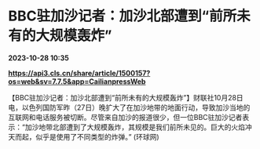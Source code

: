 # BBC驻加沙记者：加沙北部遭到“前所未有的大规模轰炸”

**2023-10-28 10:35**

**https://api3.cls.cn/share/article/1500157?os=web&sv=7.7.5&app=CailianpressWeb**

【BBC驻加沙记者：加沙北部遭到“前所未有的大规模轰炸”】财联社10月28日电，以色列国防军昨（27日）晚扩大了在加沙地带的地面行动，导致加沙当地的互联网和电话服务被切断。尽管来自加沙的报道很少，但一位BBC驻加沙记者表示：“加沙地带北部遭到了大规模轰炸，其规模是我们前所未见的。巨大的火焰冲天而起，似乎是使用了不同类型的炸弹。” (环球网)